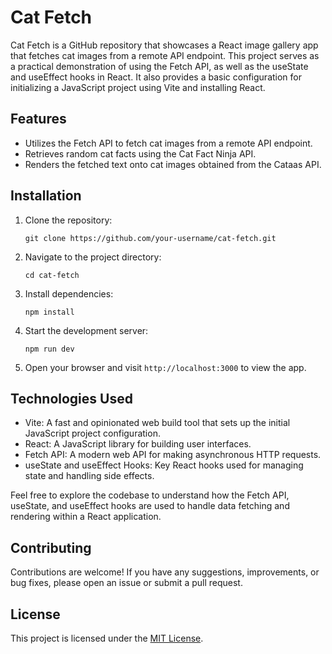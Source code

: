 # Cat Fetch

Cat Fetch is a GitHub repository that showcases a React image gallery app that fetches cat images from a remote API endpoint. This project serves as a practical demonstration of using the Fetch API, as well as the useState and useEffect hooks in React. It also provides a basic configuration for initializing a JavaScript project using Vite and installing React.

## Features

- Utilizes the Fetch API to fetch cat images from a remote API endpoint.
- Retrieves random cat facts using the Cat Fact Ninja API.
- Renders the fetched text onto cat images obtained from the Cataas API.

## Installation

1. Clone the repository:

   ```shell
   git clone https://github.com/your-username/cat-fetch.git
   ```

2. Navigate to the project directory:

   ```shell
   cd cat-fetch
   ```

3. Install dependencies:

   ```shell
   npm install
   ```

4. Start the development server:

   ```shell
   npm run dev
   ```

5. Open your browser and visit `http://localhost:3000` to view the app.

## Technologies Used

- Vite: A fast and opinionated web build tool that sets up the initial JavaScript project configuration.
- React: A JavaScript library for building user interfaces.
- Fetch API: A modern web API for making asynchronous HTTP requests.
- useState and useEffect Hooks: Key React hooks used for managing state and handling side effects.

Feel free to explore the codebase to understand how the Fetch API, useState, and useEffect hooks are used to handle data fetching and rendering within a React application.

## Contributing

Contributions are welcome! If you have any suggestions, improvements, or bug fixes, please open an issue or submit a pull request.

## License

This project is licensed under the [MIT License](LICENSE).
